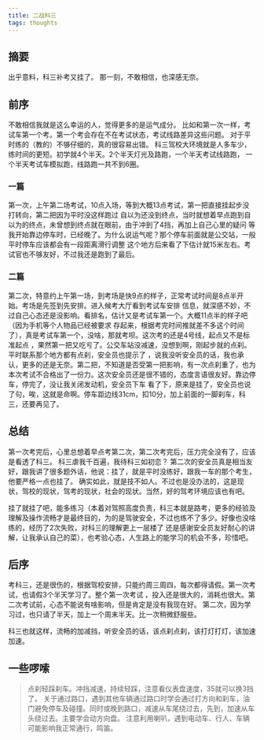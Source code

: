 ```yaml
---
title: 二战科三
tags: thoughts
---
```


## 摘要
出乎意料，科三补考又挂了。
那一刻，不敢相信，也深感无奈。

<!--more-->

## 前序
不敢相信我就是这么幸运的人，觉得更多的是运气成分。
比如和第一次一样，考试车第一个考。第一个考会存在不在考试状态，考试线路差异这些问题。
对于平时练的（教的）不够仔细的，真的很容易出错。
科三驾校大环境就是人多车少，练时间的更短。初学就4个半天。2个半天灯光及路跑，一个半天考试线路跑，
一个半天考试车模拟跑，线路跑一共不到6圈。

### 一篇
第一次，上午第二场考试，10点入场，等到大概13点考试，第一把直接挂起步没打转向，第二把因为平时没这样跑过
自以为还没到终点，当时就想着早点跑到自以为的终点，未曾想到终点就在眼前，由于冲到了4挡，再加上自己心里的疑问
等我开始靠边停车时，已经晚了。为什么说运气呢？那个停车前面就是公交站，一般平时停车应该都会有一段距离滑行调整
这个地方后来看了下估计就15米左右。考试官也不够友好，不过我还是跑到了最后。

### 二篇
第二次，特意约上午第一场，到考场是快9点的样子，正常考试时间是8点半开始。考场是先签到先安排。进入候考大厅看到考试车安排
信息，就深感不妙，不过自己心态还是没影响。看排名，估计又是考试车第一个。大概11点半的样子吧（因为手机等个人物品已经被要求
存起来，根据考完时间推就差不多这个时间了），真是考试车第一个，没啥，那就考呗。这次考的还是4号线，起点又不是标准起点
，果然第一把又吃亏了。公交车站没减速，没想到啊，刚起步就的点刹。平时联系那个地方都有点刹，安全员也提示了
，说我没听安全员的话，我也承认，更多的还是无奈。第二把，不知道是否受第一把影响，有一次点刹重了，也为
本次考试不合格出了一份力。这次安全员还是很不错的，态度言语很友好。靠边停车，停完了，没让我关闭发动机，安全员下车
看了下，原来是挂了，安全员也说了句，唉，这就是命啊。停车距边线31cm，扣10分，加上前面的一脚刹车，科三，还要再见了。

## 总结
第一次考完后，心里总想着早点考第二次，第二次考完后，压力完全没有了，应该是看透了科三。
科三虐我千百遍，我待科三如初恋？
第二次的安全员真是相当友好，跟我讲了很多题外话，他说：挂了，就是平时没练好，跟我一车的那个考生，他要严格一点也挂了。
确实如此，就是技不如人。不过也是没办法的，这是现状，驾校的现状，驾考的现状，社会的现状。当然，好的驾考环境应该也有吧。

挂了就挂了吧，能多练习（本着对驾照高度负责，科三本就是路考，更多的经验及理解及操作流畅才是最终目的，为的是驾驶安全，不过也练不了多少。好像也没啥练的，经历了2次失败，对科三的理解更上一层楼了
还是感谢安全员友好耐心的讲解，让我承认自己的菜），也考验心态，人生路上的能学习的机会不多，珍惜吧。

## 后序
考科三，还是很伤的，根据驾校安排，只能约周三周四，每次都得请假。第一次考试，也请假3个半天学习了。整个第一次考试
，投入还是很大的，消耗也很大。第二次考试前，心态不能说有啥影响，但是肯定是没有我现在好。
第二次，因为学习过，也只请了半天，加上一个周末半天。比一次稍微舒服些。

科三也就这样，流畅的加减挡，听安全员的话，该点刹点刹，该打灯打灯，该加速加速。

## 一些啰嗦
> 点刹轻踩刹车。冲挡减速，持续轻踩，注意看仪表盘速度，35就可以换3挡了。
> 关于通过路口，遇到其他车辆通过路口时学会通过打方向和刹车，油门避免停车及碰撞。同时或晚到路口，减速从车尾绕过去，先到，加速从车头绕过去。主要学会动方向盘。
> 注意利用喇叭，遇到电动车、行人、车辆可能影响我正常通行，鸣笛。


